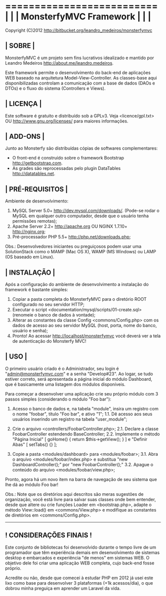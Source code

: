 
==========================
|						 |
| MonsterfyMVC Framework |
|						 |
==========================

Copyright (C)2012
http://bitbucket.org/leandro_medeiros/monsterfymvc


| SOBRE |
---------
MonsterfyMVC é um projeto sem fins lucrativos idealizado e mantido por
Leandro Medeiros <http://about.me/leandro.medeiros>.

Este framework permite o desenvolvimento do back-end de aplicações WEB baseado na arquitetura
Model-View-Controller. As classes-base aqui disponibilizadas controlam a comunicação com a
base de dados (DAOs e DTOs) e o fluxo do sistema (Controllers e Views).


| LICENÇA |
-----------
Este software é gratuito e distribuído sob a GPLv3. Veja <licence/gpl.txt> OU
<http://www.gnu.org/licenses/> para maiores informações.


| ADD-ONS |
-----------
Junto ao Monsterfy são distribuídas cópias de softwares complementares:

- O front-end é construído sobre o framework Bootstrap <http://getbootstrap.com>.
- As grades são reprocessadas pelo plugin DataTables <http://datatables.net>.


| PRÉ-REQUISITOS |
------------------
Ambiente de desenvolvimento:

1. MySQL Server 5.0+ <http://dev.mysql.com/downloads/>. (Pode-se rodar o MySQL em qualquer outro
computador, desde que o usuário tenha permissões remotas);
2. Apache Server 2.2+ <http://apache.org> OU NGINX 1.7.10+ <http://nginx.org>;
3. Pré-processador PHP 5.5+ <http://php.net/downloads.php>;

Obs.: Desenvolvedores iniciantes ou preguiçosos podem usar uma SolutionStack como o MAMP (Mac OS X),
WAMP (MS Windows) ou LAMP (OS baseado em Linux).


| INSTALAÇÃO |
--------------
Após a configuração do ambiente de desenvolvimento a instalação do framework é bastante simples:

1. Copiar a pasta completa do MonsterfyMVC para o diretório ROOT configurado no seu servidor HTTP;
2. Executar o script <documentation/mysql/scripts/01-create.sql> (renomeie o banco de dados à vontade);
3. Alterar as constantes da classe Config <commons/Config.php> com os dados de acesso ao seu servidor
MySQL (host, porta, nome do banco, usuário e senha);
4. Pronto! Ao acessar <http://localhost/monsterfymvc> você deverá ver a tela de autenticação do Monsterfy MVC!


| USO |
-------
O primeiro usuário criado é o Administrador, seu login é "admin@monsterfymvc.com" e a senha
"Develop#23". Ao logar, se tudo estiver correto, será apresentada a página inicial do módulo Dashboard, que
é basicamente uma listagem dos módulos disponíveis.

Para começar a desenvolver uma aplicação crie seu próprio módulo com 3 passos simples (considerando
o módulo "Foo bar"):

1. Acesso o banco de dados e, na tabela "module", insira um registro com o nome "foobar", título "Foo bar", e
ativo "1";
1.1. Dê acesso aos seus usuários inserindo um registro na tabela "user_module";

2. Crie o arquivo <controllers/FoobarController.php>;
2.1. Declare a classe FoobarController estendendo BaseController;
2.2. Implemente o método "Página Inicial" [ goHome() { return $this->getView(); } ] e "Definir Abas" [ setTabs() {} ];

3. Copie a pasta <modules/dashboard> para <modules/foobar>;
3.1. Abra o arquivo <modules/foobar/index.php> e substitua "new DashboardController();" por "new FoobarController();"
3.2. Apague o conteúdo do arquivo <modules/foobar/view.php>;

Pronto, agora há um novo item na barra de navegação de seu sistema que lhe dá ao módulo Foo bar!

Obs.: Note que os diretórios aqui descritos são meras sugestões de organização, você está livre para salvar
suas classes onde bem entender, desde que altere ou crie funções Loader em <bootstrap.php>, adapte o método
View::load() em <commons/View.php> e modifique as constantes de diretórios em <commons/Config.php>.


------------------------
! CONSIDERAÇÕES FINAIS !
------------------------
Este conjunto de bibliotecas foi desenvolvido durante o tempo livre de um programador que têm experiência demais em
desenvolvimento de sistemas desktop e embarcados e experiência "de menos" em sistemas WEB. O objetivo dele foi criar
uma aplicação WEB completa, cujo back-end fosse próprio.

Acredite ou não, desde que comecei à estudar PHP em 2012 já usei este lixo como base para desenvolver 3
plataformas (+1k acessos/dia), o que dobrou minha preguiça em aprender um Laravel da vida.

